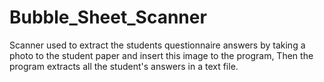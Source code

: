 # Bubble_Sheet_Scanner
Scanner used to extract the students questionnaire answers by taking a photo to the student paper and insert this image to the program, Then the program extracts all the student's answers in a text file.
